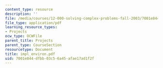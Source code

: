 ```yaml
---
content_type: resource
description: ''
file: /media/courses/12-000-solving-complex-problems-fall-2003/7001e844dfbb03c56a45afae17ad1f2f_impl_environ.pdf
file_type: application/pdf
learning_resource_types:
- Projects
ocw_type: OCWFile
parent_title: Projects
parent_type: CourseSection
resourcetype: Document
title: impl_environ.pdf
uid: 7001e844-dfbb-03c5-6a45-afae17ad1f2f
---
```

